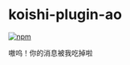 # koishi-plugin-ao

[![npm](https://img.shields.io/npm/v/koishi-plugin-ao?style=flat-square)](https://www.npmjs.com/package/koishi-plugin-ao)

嗷呜！你的消息被我吃掉啦
